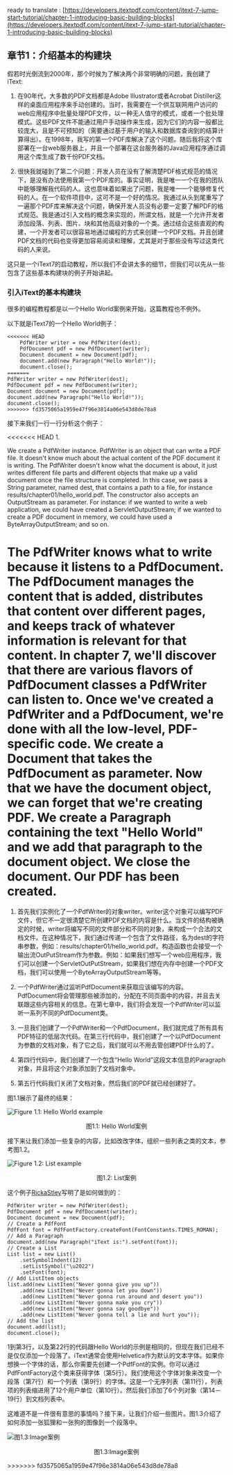 ready to translate : [https://developers.itextpdf.com/content/itext-7-jump-start-tutorial/chapter-1-introducing-basic-building-blocks](https://developers.itextpdf.com/content/itext-7-jump-start-tutorial/chapter-1-introducing-basic-building-blocks)

## 章节1：介绍基本的构建块

假若时光倒流到2000年，那个时候为了解决两个非常明确的问题，我创建了iText:

1. 在90年代，大多数的PDF文档都是Adobe Illustrator或者Acrobat Distiller这样的桌面应用程序来手动创建的。当时，我需要在一个供互联网用户访问的web应用程序中批量处理PDF文件，以一种无人值守的模式，或者一个批处理模式。这些PDF文件不能通过用户手动操作来生成，因为它们的内容一般都比较庞大，且是不可预知的（需要通过基于用户的输入和数据库查询到的结算计算得出）。在1998年，我写的第一个PDF库解决了这个问题。随后我将这个库部署在一台web服务器上，并且一个部署在这台服务器的Java应用程序通过调用这个库生成了数千份PDF文档。

2. 很快我就碰到了第二个问题：开发人员在没有了解清楚PDF格式规范的情况下，是没有办法使用我第一个PDF库的。事实证明，我是唯一一个在我的团队中能够理解我代码的人。这也意味着如果出了问题，我是唯一一个能够修复代码的人。在一个软件项目中，这可不是一个好的情况。我通过从头到尾重写了一遍那个PDF库来解决这个问题，确保开发人员没有必要一定要了解PDF的格式规范。我是通过引入文档的概念来实现的，所谓文档，就是一个允许开发者添加段落、列表、图片、块和其他高级对象的一个类。通过结合这些直观的构建，一个开发者可以很容易地通过编程的方式来创建一个PDF文档。并且创建PDF文档的代码也变得更加容易阅读和理解，尤其是对于那些没有写过这类代码的人来说。

这只是一个iText7的启动教程，所以我们不会讲太多的细节，但我们可以先从一些包含了这些基本构建块的例子开始讲起。

### 引入iText的基本构建块

很多的编程教程都是以一个Hello World案例来开始，这篇教程也不例外。

以下就是iText7的一个Hello World例子：

```
<<<<<<< HEAD
	PdfWriter writer = new PdfWriter(dest);
	PdfDocument pdf = new PdfDocument(writer);
	Document document = new Document(pdf);
	document.add(new Paragraph("Hello World!"));
	document.close();
=======
PdfWriter writer = new PdfWriter(dest);
PdfDocument pdf = new PdfDocument(writer);
Document document = new Document(pdf);
document.add(new Paragraph("Hello World!"));
document.close();
>>>>>>> fd3575065a1959e47f96e3814a06e543d8de78a8
```

接下来我们一行一行分析这个例子：

<<<<<<< HEAD
1. 

We create a PdfWriter instance. PdfWriter is an object that can write a PDF file. It doesn't know much about the actual content of the PDF document it is writing. The PdfWriter doesn't know what the document is about, it just writes different file parts and different objects that make up a valid document once the file structure is completed. In this case, we pass a String parameter, named dest, that contains a path to a file, for instance results/chapter01/hello_world.pdf. The constructor also accepts an OutputStream as parameter. For instance: if we wanted to write a web application, we could have created a ServletOutputStream; if we wanted to create a PDF document in memory, we could have used a ByteArrayOutputStream; and so on.


The PdfWriter knows what to write because it listens to a PdfDocument. The PdfDocument manages the content that is added, distributes that content over different pages, and keeps track of whatever information is relevant for that content. In chapter 7, we'll discover that there are various flavors of PdfDocument classes a PdfWriter can listen to.
Once we've created a PdfWriter and a PdfDocument, we're done with all the low-level, PDF-specific code. We create a Document that takes the PdfDocument as parameter. Now that we have the document object, we can forget that we're creating PDF.
We create a Paragraph containing the text "Hello World" and we add that paragraph to the document object.
We close the document. Our PDF has been created.
=======
1. 首先我们实例化了一个PdfWriter的对象writer。writer这个对象可以编写PDF文件，但它不一定很清楚它所创建PDF文档的内容是什么。当文件的结构被确定的时候，writer将编写不同的文件部分和不同的对象，来构成一个合法的文档文件。在这种情况下，我们通过传递一个包含了文件路径，名为dest的字符串参数，例如：results/chapter01/hello_world.pdf。构造函数也会接受一个输出流OutPutStream作为参数。例如：如果我们想写一个web应用程序，我们可以创建一个ServletOutPutStream，如果我们想在内存中创建一个PDF文档，我们可以使用一个ByteArrayOutputStream等等。

2. 一个PdfWriter通过监听PdfDocument来获取应该编写的内容。PdfDocument将会管理那些被添加的，分配在不同页面中的内容，并且去关联跟这些内容相关的信息。在第七章中，我们将会发现一个PdfWriter可以监听一系列不同的PdfDocument类。

3. 一旦我们创建了一个PdfWriter和一个PdfDocument，我们就完成了所有具有PDF特征的低层次代码。在第三行代码中，我们创建了一个以PdfDocument为参数的文档对象，有了它之后，我们就可以不用去管创建PDF什么的了。

4. 第四行代码中，我们创建了一个包含“Hello World”这段文本信息的Paragraph对象，并且将这个对象添加到了文档对象中。

5. 第五行代码我们关闭了文档对象，然后我们的PDF就已经创建好了。

图1.1展示了最终的结果：

![Figure 1.1: Hello World example](https://developers.itextpdf.com/sites/default/files/C01F01.png)
<p align="center">图1.1: Hello World案例</p>

接下来让我们添加一些复杂的内容，比如改改字体，组织一些列表之类的文本，参考图1.2。

![Figure 1.2: List example](https://developers.itextpdf.com/sites/default/files/C01F02.png)
<p align="center">图1.2: List案例</p>

这个例子[RickaStley](https://developers.itextpdf.com/content/itext-7-jump-start-tutorial/examples/chapter-1#1724-c01e02_rickastley.java)写明了是如何做到的：

```
PdfWriter writer = new PdfWriter(dest);
PdfDocument pdf = new PdfDocument(writer);
Document document = new Document(pdf);
// Create a PdfFont
PdfFont font = PdfFontFactory.createFont(FontConstants.TIMES_ROMAN);
// Add a Paragraph
document.add(new Paragraph("iText is:").setFont(font));
// Create a List
List list = new List()
    .setSymbolIndent(12)
    .setListSymbol("\u2022")
    .setFont(font);
// Add ListItem objects
list.add(new ListItem("Never gonna give you up"))
    .add(new ListItem("Never gonna let you down"))
    .add(new ListItem("Never gonna run around and desert you"))
    .add(new ListItem("Never gonna make you cry"))
    .add(new ListItem("Never gonna say goodbye"))
    .add(new ListItem("Never gonna tell a lie and hurt you"));
// Add the list
document.add(list);
document.close();
```

1到第3行，以及第22行的代码跟Hello World的示例是相同的，但现在我们已经不是仅仅添加一个段落了。iText通常会使用Helvetica作为默认的文本字体。如果你想换一个字体的话，那么你需要先创建一个PdfFont的实例。你可以通过PdfFontFactory这个类来获得字体（第5行）。我们使用这个字体对象来改变一个段落（第7行）和一个列表（第9行）的字体。这是一个无序列表（第11行），列表项的列表缩进用了12个用户单位（第10行）。然后我们添加了6个列对象（第14－19行）到文档列表中。

这难道不是一件很有意思的事情吗？接下来，让我们介绍一些图片。图1.3介绍了如何添加一张狐狸和一张狗的图像到一个段落中。

![图1.3:Image案例](https://developers.itextpdf.com/sites/default/files/C01F03_0.png)
<p align="center">图1.3:Image案例</p>
>>>>>>> fd3575065a1959e47f96e3814a06e543d8de78a8

